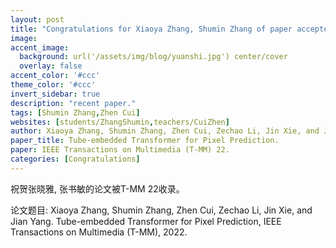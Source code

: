 ```yaml
---
layout: post
title: "Congratulations for Xiaoya Zhang, Shumin Zhang of paper accepted by T-MM 22!"
image:
accent_image:
  background: url('/assets/img/blog/yuanshi.jpg') center/cover
  overlay: false
accent_color: '#ccc'
theme_color: '#ccc'
invert_sidebar: true
description: "recent paper."
tags: [Shumin Zhang,Zhen Cui]
websites: [students/ZhangShumin,teachers/CuiZhen]
author: Xiaoya Zhang, Shumin Zhang, Zhen Cui, Zechao Li, Jin Xie, and Jian Yang.
paper_title: Tube-embedded Transformer for Pixel Prediction.
paper: IEEE Transactions on Multimedia (T-MM) 22.
categories: [Congratulations]
---
```

祝贺张晓雅, 张书敏的论文被T-MM 22收录。

论文题目: Xiaoya Zhang, Shumin Zhang, Zhen Cui, Zechao Li, Jin Xie, and Jian Yang. Tube-embedded Transformer for Pixel Prediction, IEEE Transactions on Multimedia (T-MM), 2022.

